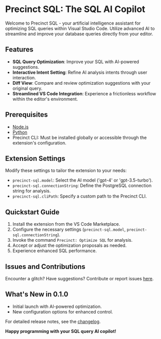 # Precinct SQL: The SQL AI Copilot

Welcome to Precinct SQL - your artificial intelligence assistant for optimizing SQL queries within Visual Studio Code. Utilize advanced AI to streamline and improve your database queries directly from your editor.

## Features

- **SQL Query Optimization**: Improve your SQL with AI-powered suggestions.
- **Interactive Intent Setting**: Refine AI analysis intents through user interaction.
- **Diff View**: Compare and review optimization suggestions with your original query.
- **Streamlined VS Code Integration**: Experience a frictionless workflow within the editor's environment.

## Prerequisites

- [Node.js](https://nodejs.org/en/download/)
- [Python](https://www.python.org/downloads/)
- Precinct CLI: Must be installed globally or accessible through the extension's configuration.

## Extension Settings

Modify these settings to tailor the extension to your needs:

- `precinct-sql.model`: Select the AI model ('gpt-4' or 'gpt-3.5-turbo').
- `precinct-sql.connectionString`: Define the PostgreSQL connection string for analysis.
- `precinct-sql.cliPath`: Specify a custom path to the Precinct CLI.

## Quickstart Guide

1. Install the extension from the VS Code Marketplace.
2. Configure the necessary settings (`precinct-sql.model`, `precinct-sql.connectionString`).
3. Invoke the command `Precinct: Optimize SQL` for analysis.
4. Accept or adjust the optimization proposals as needed.
5. Experience enhanced SQL performance.

## Issues and Contributions

Encounter a glitch? Have suggestions? Contribute or report issues [here](https://github.com/msnidal/precinct).

## What's New in 0.1.0

- Initial launch with AI-powered optimization.
- New configuration options for enhanced control.

For detailed release notes, see the [changelog](CHANGELOG.md).

**Happy programming with your SQL query AI copilot!**
